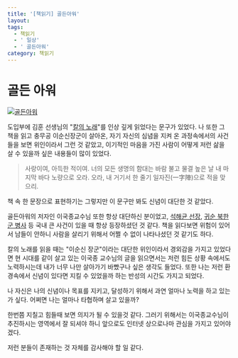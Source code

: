 ```yaml
---
title: '[책읽기] 골든아워'
layout: 
tags:
  - 책읽기
  - ' 일상'
  - ' 골든아워'
category: 책읽기
---
```

# 골든 아워

[![골든아워](http://image.kyobobook.co.kr/images/book/xlarge/823/x9788965962823.jpg "골든아워")](http://www.kyobobook.co.kr/product/detailViewKor.laf?mallGb=KOR&ejkGb=KOR&barcode=9788965962823#N "골든아워")



도입부에 김훈 선생님의 "[칼의 노래](https://namu.wiki/w/%EC%B9%BC%EC%9D%98%20%EB%85%B8%EB%9E%98?from=%EC%B9%BC%EC%9D%98%EB%85%B8%EB%9E%98 "칼의 노래")"를 인상 깊게 읽었다는 문구가 있었다. 나 또한 그 책을 읽고 충무공 이순신장군이 살아온, 자기 자신의 심념을 지켜 온 과정속에서의 사건들을 보면 위인이라서 그런 것 같았고, 이기적인 마음을 가진 사람이 어떻게 저런 삶을 살 수 있을까 싶은 내용들이 많이 있었다. 


> 사랑이여, 아득한 적이여.
너의 모든 생명의 함대는 바람 불고 물결 높은 날
내 마지막 바다 노량으로 오라.
오라, 내 거기서 한 줄기 일자진(一字陣)으로 적을 맞으리.

책 속 한 문장으로 표현하기는 그렇지만 이 문구만 봐도 신념이 대단한 것 같았다. 

골든아워의 저자인 이국종교수님 또한 항상 대단하신 분이었고, [석해균 선장](https://namu.wiki/w/%EC%84%9D%ED%95%B4%EA%B7%A0 "석해균 선장"), [귀순 북한군 병사](https://namu.wiki/w/2017%EB%85%84%20%ED%8C%90%EB%AC%B8%EC%A0%90%20%EA%B7%80%EC%88%9C%20%EB%B6%81%ED%95%9C%EA%B5%B0%20%EC%B4%9D%EA%B2%A9%20%EC%82%AC%EA%B1%B4 "귀순 북한군 병사") 등 국내 큰 사건이 있을 때 항상 등장하셨던 것 같다. 책을 읽다보면 위험이 있어서 남들이 안하니 사람을 살리기 위해서  어쩔 수 없이 나타나셨던 것 같기도 하다. 

칼의 노래를 읽을 때는 "이순신 장군"이라는 대단한 위인이라서 경외감을 가지고 있었다면 현 시대를 같이 살고 있는 이국종 교수님의 글을 읽으면서는 저런 힘든 상황 속에서도 노력하시는데 내가 너무 나만 살아가기 바빴구나 싶은 생각도 들었다. 또한 나는 저런 환경속에서 신념이 있다면 지킬 수 있었을까 하는 반성의 시간도 가지고 되었다. 

나 자신은 나의 신념이나 목표를 지키고, 달성하기 위해서 과연 얼마나 노력을 하고 있는가 싶다. 어쩌면 나는 얼마나 타협하며 살고 있을까?

한번쯤 지칠고 힘들때 보면 의지가 될 수 있을것 같다. 그러기 위해서는 이국종교수님이 추진하시는 영역에서 잘 되셔야 하니 앞으로도 인터넷 상으로나마 관심을 가지고 있어야겠다.

저런 분들이 존재하는 것 자체를 감사해야 할 일 같다.


